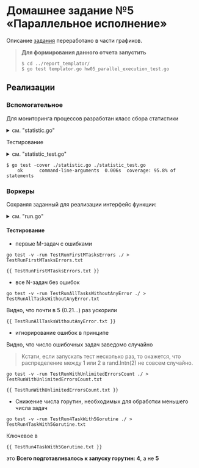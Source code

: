 # Домашнее задание №5 «Параллельное исполнение»

Описание [задания](./README.md) переработано в части графиков.

> **Для формирования данного отчета запустить**
>
> ```shell
> $ cd ../report_templator/
> $ go test templator.go hw05_parallel_execution_test.go
> ```

## Реализации

### Вспомогательное

Для мониторинга процессов разработан класс сбора статистики

<details>
<summary>см. "statistic.go"</summary>

```go
{{ statistic.go }}
```

</details>

Тестирование

<details>
<summary>см. "statistic_test.go"</summary>

```go
{{ statistic_test.go }}
```

</details>

```shell
$ go test -cover ./statistic.go ./statistic_test.go 
    ok      command-line-arguments  0.006s  coverage: 95.8% of statements
```

### Воркеры

Сохраняя заданный для реализации интерфейс функции:

<details>
<summary>см. "run.go"</summary>

```go
{{ run.go }}
```

</details>

#### Тестирование

* первые M-задач с ошибками

```shell
go test -v -run TestRunFirstMTasksErrors ./ > TestRunFirstMTasksErrors.txt
```

```text
{{ TestRunFirstMTasksErrors.txt }}
```

* все N-задач без ошибок

```shell
go test -v -run TestRunAllTasksWithoutAnyError ./ > TestRunAllTasksWithoutAnyError.txt
```

Видно, что почти в 5 (0.21...) раз ускорили

```text
{{ TestRunAllTasksWithoutAnyError.txt }}
```

* игнорирование ошибок в принципе

Видно, что число ошибочных задач заведомо случайно

> Кстати, если запускать тест несколько раз, то окажется, что распределение между 1 или 2 в rand.Intn(2) не совсем случайно.

```shell
go test -v -run TestRunWithUnlimitedErrorsCount ./ > TestRunWithUnlimitedErrorsCount.txt
```

```text
{{ TestRunWithUnlimitedErrorsCount.txt }}
```

* Снижение числа горутин, необходимых для обработки меньшего числа задач

```shell
go test -v -run TestRun4TaskWith5Gorutine ./ > TestRun4TaskWith5Gorutine.txt
```

Ключевое в

```text
{{ TestRun4TaskWith5Gorutine.txt }}
```

это **Всего подготавливалось к запуcку горутин: 4**, а не **5**
